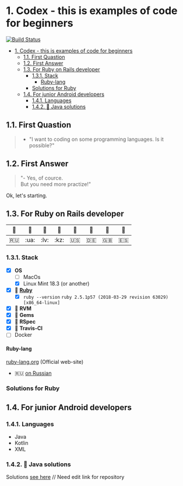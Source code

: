 # 1. Codex - this is examples of code for beginners

[![Build Status](https://travis-ci.org/KeyJoo/codex.svg?branch=develop)](https://travis-ci.org/KeyJoo/codex)

<!-- TOC -->

- [1. Codex - this is examples of code for beginners](#1-codex---this-is-examples-of-code-for-beginners)
  - [1.1. First Quastion](#11-first-quastion)
  - [1.2. First Answer](#12-first-answer)
  - [1.3. For Ruby on Rails developer](#13-for-ruby-on-rails-developer)
    - [1.3.1. Stack](#131-stack)
      - [Ruby-lang](#ruby-lang)
    - [Solutions for Ruby](#solutions-for-ruby)
  - [1.4. For junior Android developers](#14-for-junior-android-developers)
    - [1.4.1. Languages](#141-languages)
    - [1.4.2. :dart: Java solutions](#142-dart-java-solutions)

<!-- /TOC -->

## 1.1. First Quastion

> - "I want to coding on some programming languages. Is it possible?"

## 1.2. First Answer

> "- Yes, of cource.  
> But you need more practize!"

Ok, let's starting.

## 1.3. For Ruby on Rails developer

|:gem:|:gem:|:gem:|:gem:|:gem:|:gem:|:gem:|:gem:|
|--   |--   |--   |--   |--   |--   |--   |--   |
|:ru: |:ua: |:lv:  |:kz: |:us: |:de: |:gb: |:es: |

### 1.3.1. Stack

- [x] **OS**
  - [ ] MacOs
  - [x] Linux Mint 18.3 (or another)
- [x] :gem: [**Ruby**](#ruby-lang)
  - [x] `ruby --version` `ruby 2.5.1p57 (2018-03-29 revision 63029) [x86_64-linux]`
- [x] :gem: **RVM**
- [x] :gem: **Gems**
- [x] :gem: **RSpec**
- [x] :blue_heart: **Travis-CI**
- [ ] Docker

#### Ruby-lang

[ruby-lang.org](https://www.ruby-lang.org) (Official web-site)
  - :ru: [on Russian](https://www.ruby-lang.org/ru/)

### Solutions for Ruby

## 1.4. For junior Android developers

### 1.4.1. Languages

- Java
- Kotlin
- XML

### 1.4.2. :dart: Java solutions

Solutions [see here](../language/java/) // Need edit link for repository
